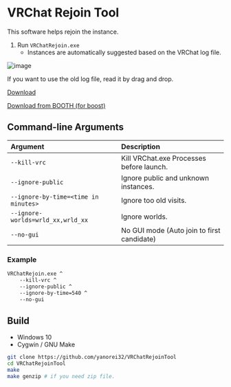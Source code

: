 # VRChat Rejoin Tool

This software helps rejoin the instance.

1. Run `VRChatRejoin.exe`
   + Instances are automatically suggested based on the VRChat log file.

![image](https://user-images.githubusercontent.com/11992915/62416386-d48d4380-b674-11e9-8726-fb7d4b5a7e07.png)

If you want to use the old log file, read it by drag and drop.

[Download](https://github.com/Yanorei32/VRChatRejoinTool/releases)

[Download from BOOTH (for boost)](https://yanorei32.booth.pm/items/1489700)

## Command-line Arguments

| Argument                             | Description                                |
|:-------------------------------------|:-------------------------------------------|
| `--kill-vrc`                         | Kill VRChat.exe Processes before launch.   |
| `--ignore-public`                    | Ignore public and unknown instances.       |
| `--ignore-by-time=<time in minutes>` | Ignore too old visits.                     |
| `--ignore-worlds=wrld_xx,wrld_xx`    | Ignore worlds.                             |
| `--no-gui`                           | No GUI mode (Auto join to first candidate) |

### Example

```bat
VRChatRejoin.exe ^
	--kill-vrc ^
	--ignore-public ^
	--ignore-by-time=540 ^
	--no-gui
```

## Build

* Windows 10
* Cygwin / GNU Make

```bash
git clone https://github.com/yanorei32/VRChatRejoinTool
cd VRChatRejoinTool
make
make genzip # if you need zip file.
```



